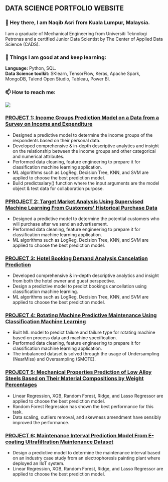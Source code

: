 ## DATA SCIENCE PORTFOLIO WEBSITE

### 👋 Hey there, I am Naqib Asri from Kuala Lumpur, Malaysia.

I am a graduate of Mechanical Engineering from Universiti Teknologi Petronas and a certified Junior Data Scientist by The Center of Applied Data Science (CADS). 

### 🌱 Things I am good at and keep learning:
**Language:** Python, SQL.  
**Data Science toolkit:** SKlearn, TensorFlow, Keras, Apache Spark, MongoDB, Talend Open Studio, Tableau, Power BI.  

### 📫 How to reach me:
[<img target="_blank" src="https://img.icons8.com/doodle/64/000000/linkedin-circled.png"/>](https://www.linkedin.com/in/naqibasri/)

### [PROJECT 1: Income Groups Prediction Model on a Data from a Survey on Income and Expenditure](https://github.com/naqibasri/Income-Groups-Prediction-Model)
* Designed a predictive model to determine the income groups of the respondents based on their personal data.  
* Developed comprehensive & in-depth descriptive analytics and insight on the relationship between the income groups and other categorical and numerical attributes.  
* Performed data cleaning, feature engineering to prepare it for classification machine learning application.  
* ML algorithms such as LogReg, Decision Tree, KNN, and SVM are applied to choose the best prediction model.  
* Build predictsalary() function where the input arguments are the model object & test data for collaboration purpose.

### [PPROJECT 2: Target Market Analysis Using Supervised Machine Learning From Customers' Historical Purchase Data](https://github.com/naqibasri/Target-Market-Analysis---JDS-Capstone)
* Designed a predictive model to determine the potential customers who will purchase after we send an advertisement.
* Performed data cleaning, feature engineering to prepare it for classification machine learning application.
* ML algorithms such as LogReg, Decision Tree, KNN, and SVM are applied to choose the best prediction model.

### [PROJECT 3: Hotel Booking Demand Analysis Cancelation Prediction](https://github.com/naqibasri/Hotel-Booking-Demand-Analysis-Cancelation-prediction)
* Developed comprehensive & in-depth descriptive analytics and insight from both the hotel owner and guest perspective.
* Design a predictive model to predict bookings cancellation using classification machine learning.
* ML algorithms such as LogReg, Decision Tree, KNN, and SVM are applied to choose the best prediction model.

### [PROJECT 4: Rotating Machine Predictive Maintenance Using Classification Machine Learning](https://github.com/naqibasri/Machine-Predictive-Maintenance-Using-Classification-Machine-Learning)
* Built ML model to predict failure and failure type for rotating machine based on process data and machine specification.
* Performed data cleaning, feature engineering to prepare it for classification machine learning application.
* The imbalanced dataset is solved through the usage of Undersampling (NearMiss) and Oversampling (SMOTE).

### [PROJECT 5: Mechanical Properties Prediction of Low Alloy Steels Based on Their Material Compositions by Weight Percentages](https://github.com/naqibasri/Mechanical-properties-prediction-of-low-alloy-steels-based-on-their-material-compositions-by-weight-)
* Linear Regression, XGB, Random Forest, Ridge, and Lasso Regressor are applied to choose the best prediction model.
* Random Forest Regression has shown the best performance for this task.
* Data scaling, outliers removal, and skewness amendment have sensibly improved the performance.

### [PROJECT 6: Maintenance Interval Prediction Model From E-coating Ultrafiltration Maintenance Dataset](https://github.com/naqibasri/E-coating-ultrafiltration-maintenance)
* Design a predictive model to determine the maintenance interval based on an industry case study from an electrophoresis painting plant where deployed an IIoT system.
* Linear Regression, XGB, Random Forest, Ridge, and Lasso Regressor are applied to choose the best prediction model.
